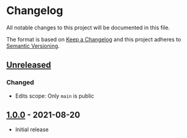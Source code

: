 Changelog
=========
All notable changes to this project will be documented in this file.

The format is based on [Keep a Changelog](http://keepachangelog.com/en/1.0.0/)
and this project adheres to [Semantic Versioning](http://semver.org/spec/v2.0.0.html).

[Unreleased](https://github.com/jshwi/kbtogglr/compare/v1.0.0...HEAD)
------------------------------------------------------------------------
### Changed
- Edits scope: Only `main` is public

[1.0.0](https://github.com/jshwi/kbtogglr/releases/tag/v1.0.0) - 2021-08-20
------------------------------------------------------------------------
- Initial release